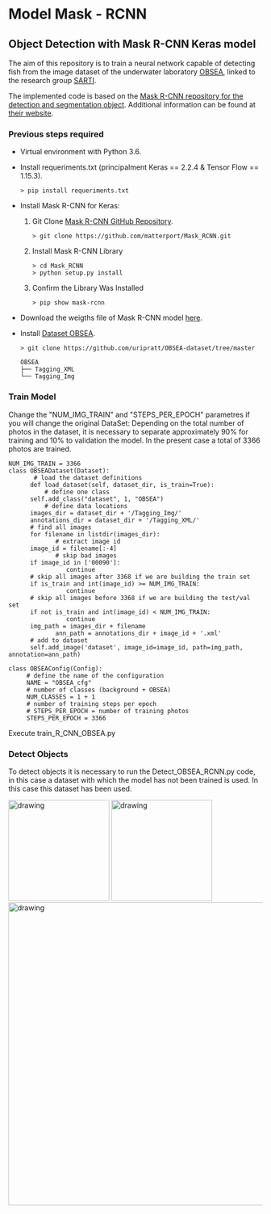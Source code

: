 # Model Mask - RCNN  
## Object Detection with Mask R-CNN Keras model
  
The aim of this repository is to train a neural network capable of detecting fish from the image dataset of the underwater laboratory [OBSEA](https://www.obsea.es), linked to the research group [SARTI](https://www.sarti.webs.upc.edu/web_v2/).
  
The implemented code is based on the [Mask R-CNN repository for the detection and segmentation object](https://github.com/matterport/Mask_RCNN.git). Additional information can be found at [their website](https://machinelearningmastery.com/how-to-train-an-object-detection-model-with-keras/).

### Previous steps required
- Virtual environment with Python 3.6.
- Install requeriments.txt (principalment Keras == 2.2.4 & Tensor Flow == 1.15.3).

	```
	> pip install requeriments.txt
	```

- Install Mask R-CNN for Keras:
	1.  Git Clone [Mask R-CNN GitHub Repository](https://github.com/matterport/Mask_RCNN.git).
		
		``` 
		> git clone https://github.com/matterport/Mask_RCNN.git
		```
	3. Install Mask R-CNN Library
		
		``` 
		> cd Mask_RCNN
		> python setup.py install
		```
		
	4. Confirm the Library Was Installed
		``` 
		> pip show mask-rcnn
		```
- Download the weigths file of Mask R-CNN model [here](https://github.com/matterport/Mask_RCNN/releases/download/v2.0/mask_rcnn_coco.h5).
- Install [Dataset OBSEA](https://github.com/uripratt/OBSEA-dataset/tree/master).
	``` { py }
	> git clone https://github.com/uripratt/OBSEA-dataset/tree/master
	```

	```
	OBSEA
	├── Tagging_XML
	└── Tagging_Img

	```

### Train Model
Change the "NUM_IMG_TRAIN" and "STEPS_PER_EPOCH" parametres if you will change the original DataSet:
Depending on the total number of photos in the dataset, it is necessary to separate approximately 90% for training and 10% to validation the model. In the present case a total of 3366 photos are trained. 


```
NUM_IMG_TRAIN = 3366
class OBSEADataset(Dataset):  
	   # load the dataset definitions  
	  def load_dataset(self, dataset_dir, is_train=True):  
	      # define one class  
	  self.add_class("dataset", 1, "OBSEA")  
	      # define data locations  
	  images_dir = dataset_dir + '/Tagging_Img/'  
	  annotations_dir = dataset_dir + '/Tagging_XML/'  
	  # find all images  
	  for filename in listdir(images_dir):  
	         # extract image id  
	  image_id = filename[:-4]  
	         # skip bad images  
	  if image_id in ['00090']:  
	            continue  
	  # skip all images after 3368 if we are building the train set  
	  if is_train and int(image_id) >= NUM_IMG_TRAIN:  
	            continue  
	  # skip all images before 3368 if we are building the test/val set  
	  if not is_train and int(image_id) < NUM_IMG_TRAIN:  
	            continue  
	  img_path = images_dir + filename  
	         ann_path = annotations_dir + image_id + '.xml'  
	  # add to dataset  
	  self.add_image('dataset', image_id=image_id, path=img_path, annotation=ann_path)
  ```

   ```
class OBSEAConfig(Config):  
		# define the name of the configuration  
		NAME = "OBSEA_cfg"  
		# number of classes (background + OBSEA)  
		NUM_CLASSES = 1 + 1  
		# number of training steps per epoch
		# STEPS_PER_EPOCH = number of training photos  
		STEPS_PER_EPOCH = 3366
 ```

Execute train_R_CNN_OBSEA.py

### Detect Objects

To detect objects it is necessary to run the Detect_OBSEA_RCNN.py code, in this case a dataset with which the model has not been trained is used. In this case this dataset has been used.

 
[<img src="https://upload.wikimedia.org/wikipedia/commons/thumb/9/97/Logo_UPC.svg/1200px-Logo_UPC.svg.png" alt="drawing" width="200"/>](https://www.upc.edu/ca)	
[<img src="https://www.sarti.webs.upc.edu/web_v2/assets/onepage/img/logo/logo-obsea-medusa.png" alt="drawing" width="200"/>](https://www.obsea.es=) 
[<img src="https://www.sarti.webs.upc.edu/web_v2/assets/onepage/img/logo/logosarti.png" alt="drawing" width="600"/>](https://www.sarti.webs.upc.edu/web_v2/)
